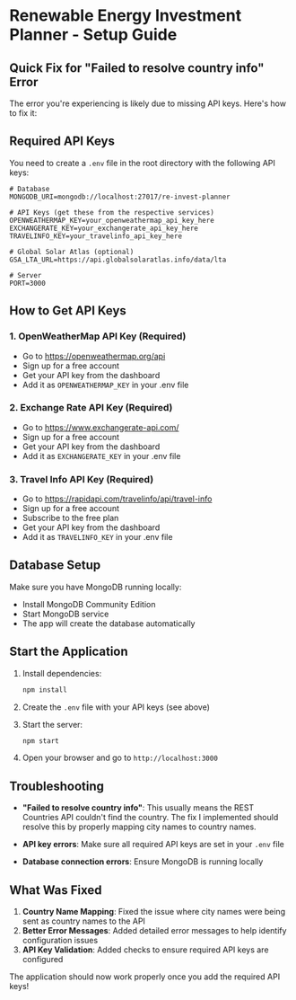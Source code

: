 # Renewable Energy Investment Planner - Setup Guide

## Quick Fix for "Failed to resolve country info" Error

The error you're experiencing is likely due to missing API keys. Here's how to fix it:

## Required API Keys

You need to create a `.env` file in the root directory with the following API keys:

```env
# Database
MONGODB_URI=mongodb://localhost:27017/re-invest-planner

# API Keys (get these from the respective services)
OPENWEATHERMAP_KEY=your_openweathermap_api_key_here
EXCHANGERATE_KEY=your_exchangerate_api_key_here
TRAVELINFO_KEY=your_travelinfo_api_key_here

# Global Solar Atlas (optional)
GSA_LTA_URL=https://api.globalsolaratlas.info/data/lta

# Server
PORT=3000
```

## How to Get API Keys

### 1. OpenWeatherMap API Key (Required)
- Go to https://openweathermap.org/api
- Sign up for a free account
- Get your API key from the dashboard
- Add it as `OPENWEATHERMAP_KEY` in your .env file

### 2. Exchange Rate API Key (Required)
- Go to https://www.exchangerate-api.com/
- Sign up for a free account
- Get your API key from the dashboard
- Add it as `EXCHANGERATE_KEY` in your .env file

### 3. Travel Info API Key (Required)
- Go to https://rapidapi.com/travelinfo/api/travel-info
- Sign up for a free account
- Subscribe to the free plan
- Get your API key from the dashboard
- Add it as `TRAVELINFO_KEY` in your .env file

## Database Setup

Make sure you have MongoDB running locally:
- Install MongoDB Community Edition
- Start MongoDB service
- The app will create the database automatically

## Start the Application

1. Install dependencies:
   ```bash
   npm install
   ```

2. Create the `.env` file with your API keys (see above)

3. Start the server:
   ```bash
   npm start
   ```

4. Open your browser and go to `http://localhost:3000`

## Troubleshooting

- **"Failed to resolve country info"**: This usually means the REST Countries API couldn't find the country. The fix I implemented should resolve this by properly mapping city names to country names.

- **API key errors**: Make sure all required API keys are set in your `.env` file

- **Database connection errors**: Ensure MongoDB is running locally

## What Was Fixed

1. **Country Name Mapping**: Fixed the issue where city names were being sent as country names to the API
2. **Better Error Messages**: Added detailed error messages to help identify configuration issues
3. **API Key Validation**: Added checks to ensure required API keys are configured

The application should now work properly once you add the required API keys!
